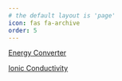```yaml
---
# the default layout is 'page'
icon: fas fa-archive
order: 5
---
```


[Energy Converter](/script_homemade/energy_convert.html) 

[Ionic Conductivity](/script_homemade/ionic_NE.html)
